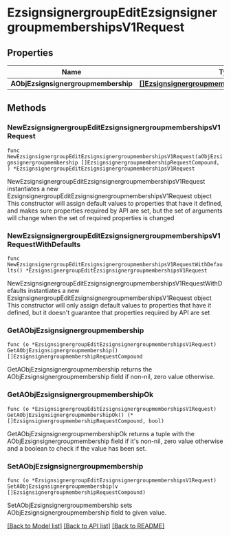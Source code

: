 # EzsignsignergroupEditEzsignsignergroupmembershipsV1Request

## Properties

Name | Type | Description | Notes
------------ | ------------- | ------------- | -------------
**AObjEzsignsignergroupmembership** | [**[]EzsignsignergroupmembershipRequestCompound**](EzsignsignergroupmembershipRequestCompound.md) |  | 

## Methods

### NewEzsignsignergroupEditEzsignsignergroupmembershipsV1Request

`func NewEzsignsignergroupEditEzsignsignergroupmembershipsV1Request(aObjEzsignsignergroupmembership []EzsignsignergroupmembershipRequestCompound, ) *EzsignsignergroupEditEzsignsignergroupmembershipsV1Request`

NewEzsignsignergroupEditEzsignsignergroupmembershipsV1Request instantiates a new EzsignsignergroupEditEzsignsignergroupmembershipsV1Request object
This constructor will assign default values to properties that have it defined,
and makes sure properties required by API are set, but the set of arguments
will change when the set of required properties is changed

### NewEzsignsignergroupEditEzsignsignergroupmembershipsV1RequestWithDefaults

`func NewEzsignsignergroupEditEzsignsignergroupmembershipsV1RequestWithDefaults() *EzsignsignergroupEditEzsignsignergroupmembershipsV1Request`

NewEzsignsignergroupEditEzsignsignergroupmembershipsV1RequestWithDefaults instantiates a new EzsignsignergroupEditEzsignsignergroupmembershipsV1Request object
This constructor will only assign default values to properties that have it defined,
but it doesn't guarantee that properties required by API are set

### GetAObjEzsignsignergroupmembership

`func (o *EzsignsignergroupEditEzsignsignergroupmembershipsV1Request) GetAObjEzsignsignergroupmembership() []EzsignsignergroupmembershipRequestCompound`

GetAObjEzsignsignergroupmembership returns the AObjEzsignsignergroupmembership field if non-nil, zero value otherwise.

### GetAObjEzsignsignergroupmembershipOk

`func (o *EzsignsignergroupEditEzsignsignergroupmembershipsV1Request) GetAObjEzsignsignergroupmembershipOk() (*[]EzsignsignergroupmembershipRequestCompound, bool)`

GetAObjEzsignsignergroupmembershipOk returns a tuple with the AObjEzsignsignergroupmembership field if it's non-nil, zero value otherwise
and a boolean to check if the value has been set.

### SetAObjEzsignsignergroupmembership

`func (o *EzsignsignergroupEditEzsignsignergroupmembershipsV1Request) SetAObjEzsignsignergroupmembership(v []EzsignsignergroupmembershipRequestCompound)`

SetAObjEzsignsignergroupmembership sets AObjEzsignsignergroupmembership field to given value.



[[Back to Model list]](../README.md#documentation-for-models) [[Back to API list]](../README.md#documentation-for-api-endpoints) [[Back to README]](../README.md)


